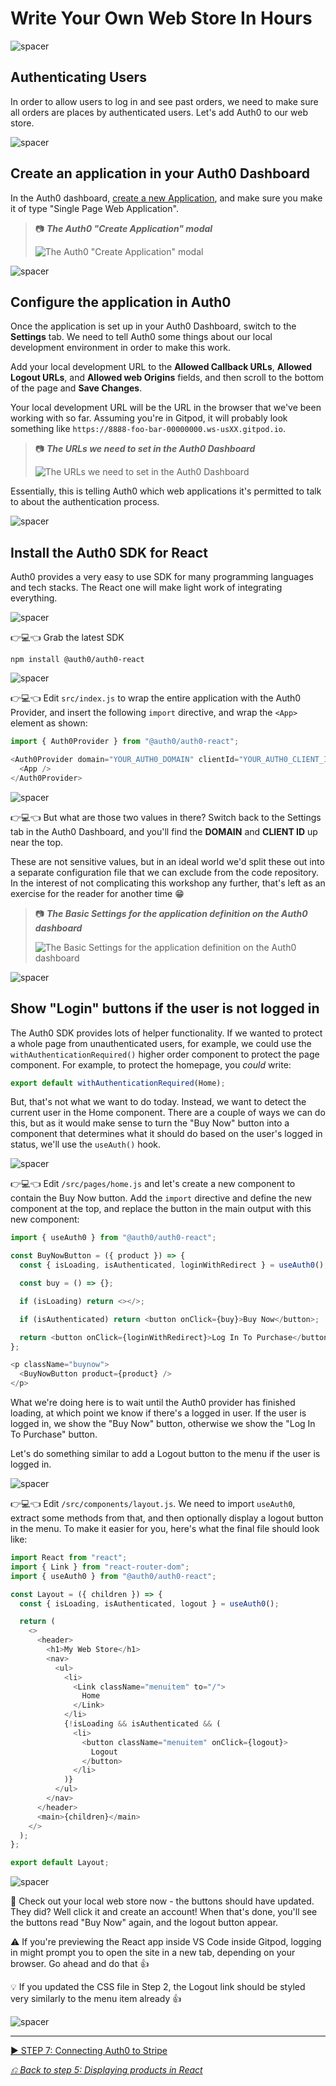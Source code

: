 # Write Your Own Web Store In Hours

![spacer](workshop-assets/readme-images/spacer.png)

## Authenticating Users

In order to allow users to log in and see past orders, we need to make sure all orders are places by authenticated users. Let's add Auth0 to our web store.

![spacer](workshop-assets/readme-images/spacer.png)

## Create an application in your Auth0 Dashboard

In the Auth0 dashboard, [create a new Application](https://manage.auth0.com/#/applications), and make sure you make it of type "Single Page Web Application".

> 📷 **_The Auth0 "Create Application" modal_**
>
> ![The Auth0 "Create Application" modal](workshop-assets/readme-images/auth0-create-application.jpg)

![spacer](workshop-assets/readme-images/spacer.png)

## Configure the application in Auth0

Once the application is set up in your Auth0 Dashboard, switch to the **Settings** tab. We need to tell Auth0 some things about our local development environment in order to make this work.

Add your local development URL to the **Allowed Callback URLs**, **Allowed Logout URLs**, and **Allowed web Origins** fields, and then scroll to the bottom of the page and **Save Changes**.

Your local development URL will be the URL in the browser that we've been working with so far. Assuming you're in Gitpod, it will probably look something like `https://8888-foo-bar-00000000.ws-usXX.gitpod.io`.

> 📷 **_The URLs we need to set in the Auth0 Dashboard_**
>
> ![The URLs we need to set in the Auth0 Dashboard](workshop-assets/readme-images/auth0-settings-uris.jpg)

Essentially, this is telling Auth0 which web applications it's permitted to talk to about the authentication process.

![spacer](workshop-assets/readme-images/spacer.png)

## Install the Auth0 SDK for React

Auth0 provides a very easy to use SDK for many programming languages and tech stacks. The React one will make light work of integrating everything.

![spacer](workshop-assets/readme-images/spacer.png)

👉💻👈 Grab the latest SDK

```
npm install @auth0/auth0-react
```

![spacer](workshop-assets/readme-images/spacer.png)

👉💻👈 Edit `src/index.js` to wrap the entire application with the Auth0 Provider, and insert the following `import` directive, and wrap the `<App>` element as shown:

```javascript
import { Auth0Provider } from "@auth0/auth0-react";
```

```javascript
<Auth0Provider domain="YOUR_AUTH0_DOMAIN" clientId="YOUR_AUTH0_CLIENT_ID" redirectUri={window.location.origin}>
  <App />
</Auth0Provider>
```

![spacer](workshop-assets/readme-images/spacer.png)

👉💻👈 But what are those two values in there? Switch back to the Settings tab in the Auth0 Dashboard, and you'll find the **DOMAIN** and **CLIENT ID** up near the top.

These are not sensitive values, but in an ideal world we'd split these out into a separate configuration file that we can exclude from the code repository. In the interest of not complicating this workshop any further, that's left as an exercise for the reader for another time 😁

> 📷 **_The Basic Settings for the application definition on the Auth0 dashboard_**
>
> ![The Basic Settings for the application definition on the Auth0 dashboard](workshop-assets/readme-images/auth0-applications-basic-info.jpg)

![spacer](workshop-assets/readme-images/spacer.png)

## Show "Login" buttons if the user is not logged in

The Auth0 SDK provides lots of helper functionality. If we wanted to protect a whole page from unauthenticated users, for example, we could use the `withAuthenticationRequired()` higher order component to protect the page component. For example, to protect the homepage, you _could_ write:

```javascript
export default withAuthenticationRequired(Home);
```

But, that's not what we want to do today. Instead, we want to detect the current user in the Home component. There are a couple of ways we can do this, but as it would make sense to turn the "Buy Now" button into a component that determines what it should do based on the user's logged in status, we'll use the `useAuth()` hook.

![spacer](workshop-assets/readme-images/spacer.png)

👉💻👈 Edit `/src/pages/home.js` and let's create a new component to contain the Buy Now button. Add the `import` directive and define the new component at the top, and replace the button in the main output with this new component:

```javascript
import { useAuth0 } from "@auth0/auth0-react";

const BuyNowButton = ({ product }) => {
  const { isLoading, isAuthenticated, loginWithRedirect } = useAuth0();

  const buy = () => {};

  if (isLoading) return <></>;

  if (isAuthenticated) return <button onClick={buy}>Buy Now</button>;

  return <button onClick={loginWithRedirect}>Log In To Purchase</button>;
};
```

```javascript
<p className="buynow">
  <BuyNowButton product={product} />
</p>
```

What we're doing here is to wait until the Auth0 provider has finished loading, at which point we know if there's a logged in user. If the user is logged in, we show the "Buy Now" button, otherwise we show the "Log In To Purchase" button.

Let's do something similar to add a Logout button to the menu if the user is logged in.

![spacer](workshop-assets/readme-images/spacer.png)

👉💻👈 Edit `/src/components/layout.js`. We need to import `useAuth0`, extract some methods from that, and then optionally display a logout button in the menu. To make it easier for you, here's what the final file should look like:

```javascript
import React from "react";
import { Link } from "react-router-dom";
import { useAuth0 } from "@auth0/auth0-react";

const Layout = ({ children }) => {
  const { isLoading, isAuthenticated, logout } = useAuth0();

  return (
    <>
      <header>
        <h1>My Web Store</h1>
        <nav>
          <ul>
            <li>
              <Link className="menuitem" to="/">
                Home
              </Link>
            </li>
            {!isLoading && isAuthenticated && (
              <li>
                <button className="menuitem" onClick={logout}>
                  Logout
                </button>
              </li>
            )}
          </ul>
        </nav>
      </header>
      <main>{children}</main>
    </>
  );
};

export default Layout;
```

![spacer](workshop-assets/readme-images/spacer.png)

🧪 Check out your local web store now - the buttons should have updated. They did? Well click it and create an account! When that's done, you'll see the buttons read "Buy Now" again, and the logout button appear.

⚠ If you're previewing the React app inside VS Code inside Gitpod, logging in might prompt you to open the site in a new tab, depending on your browser. Go ahead and do that 👍

💡 If you updated the CSS file in Step 2, the Logout link should be styled very similarly to the menu item already 👍

![spacer](workshop-assets/readme-images/spacer.png)

---

[▶️ STEP 7: Connecting Auth0 to Stripe](./STEP-7-CONNECTING-AUTH0-TO-STRIPE.md)

_[⎌ Back to step 5: Displaying products in React](./STEP-5-DISPLAY-PRODUCTS.md)_
